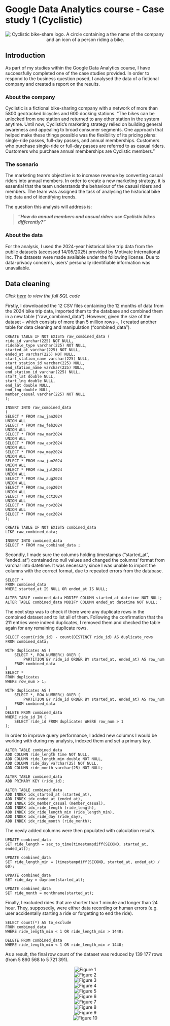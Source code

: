 # Google Data Analytics course - Case study 1 (Cyclistic)

<div align="center">
 <picture>
  <source media="(prefers-color-scheme: dark)" srcset="https://github.com/user-attachments/assets/9bb3c33a-0410-40a1-9c46-f3b34e07eafd">
  <source media="(prefers-color-scheme: light)" srcset="https://github.com/user-attachments/assets/9bb3c33a-0410-40a1-9c46-f3b34e07eafd">
  <img alt="Cyclistic bike-share logo. A circle containing a the name of the company and an icon of a person riding a bike." src="https://github.com/user-attachments/assets/9bb3c33a-0410-40a1-9c46-f3b34e07eafd">
 </picture>
</div>

## Introduction
As part of my studies within the Google Data Analytics course, I have successfully completed one of the case studies provided. In order to respond to the business question posed, I analysed the data of a fictional company and created a report on the results.

### About the company
Cyclistic is a fictional bike-sharing company with a network of more than 5800 geotracked bicycles and 600 docking stations. “The bikes can be unlocked from one station and returned to any other station in the system anytime. Until now, Cyclistic’s marketing strategy relied on building general awareness and appealing to broad consumer segments. One approach that helped make these things possible was the flexibility of its pricing plans: single-ride passes, full-day passes, and annual memberships. Customers who purchase single-ride or full-day passes are referred to as casual riders. Customers who purchase annual memberships are Cyclistic members.”

### The scenario
The marketing team’s objective is to increase revenue by converting casual riders into annual members. In order to create a new marketing strategy, it is essential that the team understands the behaviour of the casual riders and members. The team was assigned the task of analysing the historical bike trip data and of identifying trends. 

The question this analysis will address is:

>***“How do annual members and casual riders use Cyclistic bikes differently?”***

### About the data
For the analysis, I used the 2024-year historical bike trip data from the public datasets (accessed 14/05/2025) provided by Motivate International Inc. The datasets were made available under the following license. Due to data-privacy concerns, users’ personally identifiable information was unavailable.


## Data cleaning
*Click [here](https://github.com/kinga-cs/data-analytics-portfolio/blob/main/case_study_1_cyclistic/data_cleaning.sql) to view the full SQL code*

Firstly, I downloaded the 12 CSV files containing the 12 months of data from the 2024 bike trip data, imported them to the database and combined them in a new table (“raw_combined_data”). However, given the size of the dataset – which consists of more than 5 million rows –, I created another table for data cleaning and manipulation (“combined_data”).
```
CREATE TABLE IF NOT EXISTS raw_combined_data (
ride_id varchar(225) NOT NULL,
rideable_type varchar(225) NOT NULL,
started_at varchar(225) NOT NULL,
ended_at varchar(225) NOT NULL,
start_station_name varchar(225) NULL,
start_station_id varchar(225) NULL,
end_station_name varchar(225) NULL,
end_station_id varchar(225) NULL,
start_lat double NULL,
start_lng double NULL,
end_lat double NULL,
end_lng double NULL,
member_casual varchar(225) NOT NULL
);

INSERT INTO raw_combined_data
(
SELECT * FROM raw_jan2024
UNION ALL
SELECT * FROM raw_feb2024
UNION ALL
SELECT * FROM raw_mar2024
UNION ALL
SELECT * FROM raw_apr2024
UNION ALL
SELECT * FROM raw_may2024
UNION ALL
SELECT * FROM raw_jun2024
UNION ALL
SELECT * FROM raw_jul2024
UNION ALL
SELECT * FROM raw_aug2024
UNION ALL
SELECT * FROM raw_sep2024
UNION ALL
SELECT * FROM raw_oct2024
UNION ALL
SELECT * FROM raw_nov2024
UNION ALL
SELECT * FROM raw_dec2024
);

CREATE TABLE IF NOT EXISTS combined_data
LIKE raw_combined_data;

INSERT INTO combined_data
SELECT * FROM raw_combined_data ;
```

Secondly, I made sure the columns holding timestamps (“started_at”, “ended_at”) contained no null values and changed the columns’ format from varchar into datetime. It was necessary since I was unable to import the columns with the correct format, due to repeated errors from the database.
```
SELECT *
FROM combined_data
WHERE started_at IS NULL OR ended_at IS NULL;

ALTER TABLE combined_data MODIFY COLUMN started_at datetime NOT NULL;
ALTER TABLE combined_data MODIFY COLUMN ended_at datetime NOT NULL;
```

The next step was to check if there were any duplicate rows in the combined dataset and to list all of them. Following the confirmation that the 211 entries were indeed duplicates, I removed them and checked the table again for any remaining duplicate rows.
```
SELECT count(ride_id) - count(DISTINCT ride_id) AS duplicate_rows
FROM combined_data;

WITH duplicates AS (
    SELECT *, ROW_NUMBER() OVER (
    	PARTITION BY ride_id ORDER BY started_at, ended_at) AS row_num
    FROM combined_data
)
SELECT *
FROM duplicates
WHERE row_num > 1;

WITH duplicates AS (
    SELECT *, ROW_NUMBER() OVER (
    	PARTITION BY ride_id ORDER BY started_at, ended_at) AS row_num
    FROM combined_data
)
DELETE FROM combined_data
WHERE ride_id IN (
    SELECT ride_id FROM duplicates WHERE row_num > 1
);
```

In order to improve query performance, I added new columns I would be working with during my analysis, indexed them and set a primary key.
```
ALTER TABLE combined_data
ADD COLUMN ride_length time NOT NULL,
ADD COLUMN ride_length_min double NOT NULL,
ADD COLUMN ride_day varchar(25) NOT NULL,
ADD COLUMN ride_month varchar(25) NOT NULL;

ALTER TABLE combined_data 
ADD PRIMARY KEY (ride_id);

ALTER TABLE combined_data
ADD INDEX idx_started_at (started_at),
ADD INDEX idx_ended_at (ended_at),
ADD INDEX idx_member_casual (member_casual),
ADD INDEX idx_ride_length (ride_length),
ADD INDEX idx_ride_length_min (ride_length_min),
ADD INDEX idx_ride_day (ride_day),
ADD INDEX idx_ride_month (ride_month);
```

The newly added columns were then populated with calculation results.
```
UPDATE combined_data
SET ride_length = sec_to_time(timestampdiff(SECOND, started_at, ended_at));

UPDATE combined_data
SET ride_length_min = (timestampdiff(SECOND, started_at, ended_at) / 60);

UPDATE combined_data
SET ride_day = dayname(started_at);

UPDATE combined_data
SET ride_month = monthname(started_at);
```

Finally, I excluded rides that are shorter than 1 minute and longer than 24 hour. They, supposedly, were either data recording or human errors (e.g. user accidentally starting a ride or forgetting to end the ride).
```
SELECT count(*) AS to_exclude
FROM combined_data 
WHERE ride_length_min < 1 OR ride_length_min > 1440;

DELETE FROM combined_data
WHERE ride_length_min < 1 OR ride_length_min > 1440;
```

As a result, the final row count of the dataset was reduced by 139 177 rows (from 5 860 568 to 5 721 391).


<div align="center">
 <picture>
  <source media="(prefers-color-scheme: dark)" srcset="https://github.com/user-attachments/assets/7351239f-cff3-4e47-b10c-ef30903b3021">
  <source media="(prefers-color-scheme: light)" srcset="https://github.com/user-attachments/assets/7351239f-cff3-4e47-b10c-ef30903b3021">
  <img alt="Figure 1" src="https://github.com/user-attachments/assets/7351239f-cff3-4e47-b10c-ef30903b3021">
 </picture>
</div>
<div align="center">
 <picture>
  <source media="(prefers-color-scheme: dark)" srcset="https://github.com/user-attachments/assets/f9a3c8dd-af0e-4d2d-865b-b785dd9f0629">
  <source media="(prefers-color-scheme: light)" srcset="https://github.com/user-attachments/assets/f9a3c8dd-af0e-4d2d-865b-b785dd9f0629">
  <img alt="Figure 2" src="https://github.com/user-attachments/assets/f9a3c8dd-af0e-4d2d-865b-b785dd9f0629">
 </picture>
</div>
<div align="center">
 <picture>
  <source media="(prefers-color-scheme: dark)" srcset="https://github.com/user-attachments/assets/2323d4de-7efd-4b87-988e-b44cdbf5a341">
  <source media="(prefers-color-scheme: light)" srcset="https://github.com/user-attachments/assets/2323d4de-7efd-4b87-988e-b44cdbf5a341">
  <img alt="Figure 3" src="https://github.com/user-attachments/assets/2323d4de-7efd-4b87-988e-b44cdbf5a341">
 </picture>
</div>
<div align="center">
 <picture>
  <source media="(prefers-color-scheme: dark)" srcset="https://github.com/user-attachments/assets/1af7034a-5ad6-44d1-93d5-a0746dce5c51">
  <source media="(prefers-color-scheme: light)" srcset="https://github.com/user-attachments/assets/1af7034a-5ad6-44d1-93d5-a0746dce5c51">
  <img alt="Figure 4" src="https://github.com/user-attachments/assets/1af7034a-5ad6-44d1-93d5-a0746dce5c51">
 </picture>
</div>
<div align="center">
 <picture>
  <source media="(prefers-color-scheme: dark)" srcset="https://github.com/user-attachments/assets/c80c0bef-dd43-4d6b-8729-50b8e9941be0">
  <source media="(prefers-color-scheme: light)" srcset="https://github.com/user-attachments/assets/c80c0bef-dd43-4d6b-8729-50b8e9941be0">
  <img alt="Figure 5" src="https://github.com/user-attachments/assets/c80c0bef-dd43-4d6b-8729-50b8e9941be0">
 </picture>
</div>
<div align="center">
 <picture>
  <source media="(prefers-color-scheme: dark)" srcset="https://github.com/user-attachments/assets/0f2693d3-0a96-47bd-b63a-a832efcc0d91">
  <source media="(prefers-color-scheme: light)" srcset="https://github.com/user-attachments/assets/0f2693d3-0a96-47bd-b63a-a832efcc0d91">
  <img alt="Figure 6" src="https://github.com/user-attachments/assets/0f2693d3-0a96-47bd-b63a-a832efcc0d91">
 </picture>
</div>
<div align="center">
 <picture>
  <source media="(prefers-color-scheme: dark)" srcset="https://github.com/user-attachments/assets/f3a40872-1249-4bfa-94b5-dbb835f334ca">
  <source media="(prefers-color-scheme: light)" srcset="https://github.com/user-attachments/assets/f3a40872-1249-4bfa-94b5-dbb835f334ca">
  <img alt="Figure 7" src="https://github.com/user-attachments/assets/f3a40872-1249-4bfa-94b5-dbb835f334ca">
 </picture>
</div>
<div align="center">
 <picture>
  <source media="(prefers-color-scheme: dark)" srcset="https://github.com/user-attachments/assets/b41c6835-338f-4d58-85f3-1f0e199c86c0">
  <source media="(prefers-color-scheme: light)" srcset="https://github.com/user-attachments/assets/b41c6835-338f-4d58-85f3-1f0e199c86c0">
  <img alt="Figure 8" src="https://github.com/user-attachments/assets/b41c6835-338f-4d58-85f3-1f0e199c86c0">
 </picture>
</div>
<div align="center">
 <picture>
  <source media="(prefers-color-scheme: dark)" srcset="https://github.com/user-attachments/assets/a4302590-4201-4ae3-a74f-faf5400fdb52">
  <source media="(prefers-color-scheme: light)" srcset="https://github.com/user-attachments/assets/a4302590-4201-4ae3-a74f-faf5400fdb52">
  <img alt="Figure 9" src="https://github.com/user-attachments/assets/a4302590-4201-4ae3-a74f-faf5400fdb52">
 </picture>
</div>
<div align="center">
 <picture>
  <source media="(prefers-color-scheme: dark)" srcset="https://github.com/user-attachments/assets/0418743a-46be-4ec1-ad21-65affca56736">
  <source media="(prefers-color-scheme: light)" srcset="https://github.com/user-attachments/assets/0418743a-46be-4ec1-ad21-65affca56736">
  <img alt="Figure 10" src="https://github.com/user-attachments/assets/0418743a-46be-4ec1-ad21-65affca56736">
 </picture>
</div>
